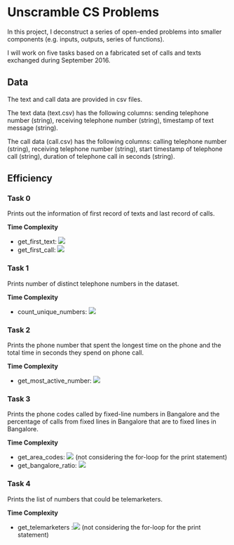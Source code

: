 # Unscramble CS Problems

In this project, I deconstruct a series of open-ended problems into smaller components (e.g. inputs, outputs, series of functions).  

I will work on five tasks based on a fabricated set of calls and texts exchanged during September 2016.

## Data

The text and call data are provided in csv files.

The text data (text.csv) has the following columns: sending telephone number (string), receiving telephone number (string), timestamp of text message (string).  

The call data (call.csv) has the following columns: calling telephone number (string), receiving telephone number (string), start timestamp of telephone call (string), duration of telephone call in seconds (string).

## Efficiency
### Task 0
Prints out the information of first record of texts and last record of calls.

**Time Complexity**  
- get_first_text: <img src="https://render.githubusercontent.com/render/math?math=O(1)">
- get_first_call: <img src="https://render.githubusercontent.com/render/math?math=O(1)">

### Task 1
Prints number of distinct telephone numbers in the dataset.

**Time Complexity**  
- count_unique_numbers: <img src="https://render.githubusercontent.com/render/math?math=O(1)">

### Task 2
Prints the phone number that spent the longest time on the phone and the total time in seconds they spend on phone call.

**Time Complexity**  
- get_most_active_number: <img src="https://render.githubusercontent.com/render/math?math=O(n)">

### Task 3
Prints the phone codes called by fixed-line numbers in Bangalore and the percentage of calls from fixed lines in Bangalore that are to fixed lines in Bangalore.

**Time Complexity**  
- get_area_codes: <img src="https://render.githubusercontent.com/render/math?math=O(n)"> (not considering the for-loop for the print statement)
- get_bangalore_ratio: <img src="https://render.githubusercontent.com/render/math?math=O(n)">

### Task 4
Prints the list of numbers that could be telemarketers.

**Time Complexity**  
- get_telemarketers :<img src="https://render.githubusercontent.com/render/math?math=O(1)"> (not considering the for-loop for the print statement)
